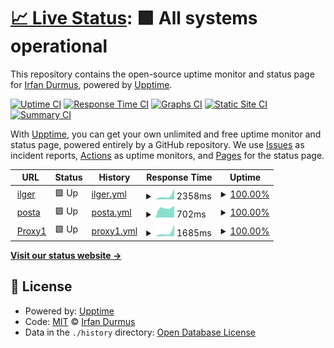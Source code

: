 # [📈 Live Status](https://shirfan.github.io/Uptime): <!--live status--> **🟩 All systems operational**

This repository contains the open-source uptime monitor and status page for [Irfan Durmus](http://irfandurmus.com/cv), powered by [Upptime](https://github.com/upptime/upptime).

[![Uptime CI](https://github.com/Irfan/upptime/workflows/Uptime%20CI/badge.svg)](https://github.com/Irfan/upptime/actions?query=workflow%3A%22Uptime+CI%22)
[![Response Time CI](https://github.com/Irfan/upptime/workflows/Response%20Time%20CI/badge.svg)](https://github.com/Irfan/upptime/actions?query=workflow%3A%22Response+Time+CI%22)
[![Graphs CI](https://github.com/Irfan/upptime/workflows/Graphs%20CI/badge.svg)](https://github.com/Irfan/upptime/actions?query=workflow%3A%22Graphs+CI%22)
[![Static Site CI](https://github.com/Irfan/upptime/workflows/Static%20Site%20CI/badge.svg)](https://github.com/Irfan/upptime/actions?query=workflow%3A%22Static+Site+CI%22)
[![Summary CI](https://github.com/Irfan/upptime/workflows/Summary%20CI/badge.svg)](https://github.com/Irfan/upptime/actions?query=workflow%3A%22Summary+CI%22)

With [Upptime](https://upptime.js.org), you can get your own unlimited and free uptime monitor and status page, powered entirely by a GitHub repository. We use [Issues](https://github.com/Irfan/upptime/issues) as incident reports, [Actions](https://github.com/Irfan/upptime/actions) as uptime monitors, and [Pages](https://Irfan.github.io/upptime) for the status page.

<!--start: status pages-->
<!-- This summary is generated by Upptime (https://github.com/upptime/upptime) -->
<!-- Do not edit this manually, your changes will be overwritten -->
<!-- prettier-ignore -->
| URL | Status | History | Response Time | Uptime |
| --- | ------ | ------- | ------------- | ------ |
| <img alt="" src="https://icons.duckduckgo.com/ip3/www.ilger.com.ico" height="13"> [ilger](https://www.ilger.com) | 🟩 Up | [ilger.yml](https://github.com/shirfan/Uptime/commits/HEAD/history/ilger.yml) | <details><summary><img alt="Response time graph" src="./graphs/ilger/response-time-week.png" height="20"> 2358ms</summary><br><a href="https://shirfan.github.io/Uptime/history/ilger"><img alt="Response time 2358" src="https://img.shields.io/endpoint?url=https%3A%2F%2Fraw.githubusercontent.com%2Fshirfan%2FUptime%2FHEAD%2Fapi%2Filger%2Fresponse-time.json"></a><br><a href="https://shirfan.github.io/Uptime/history/ilger"><img alt="24-hour response time 2358" src="https://img.shields.io/endpoint?url=https%3A%2F%2Fraw.githubusercontent.com%2Fshirfan%2FUptime%2FHEAD%2Fapi%2Filger%2Fresponse-time-day.json"></a><br><a href="https://shirfan.github.io/Uptime/history/ilger"><img alt="7-day response time 2358" src="https://img.shields.io/endpoint?url=https%3A%2F%2Fraw.githubusercontent.com%2Fshirfan%2FUptime%2FHEAD%2Fapi%2Filger%2Fresponse-time-week.json"></a><br><a href="https://shirfan.github.io/Uptime/history/ilger"><img alt="30-day response time 2358" src="https://img.shields.io/endpoint?url=https%3A%2F%2Fraw.githubusercontent.com%2Fshirfan%2FUptime%2FHEAD%2Fapi%2Filger%2Fresponse-time-month.json"></a><br><a href="https://shirfan.github.io/Uptime/history/ilger"><img alt="1-year response time 2358" src="https://img.shields.io/endpoint?url=https%3A%2F%2Fraw.githubusercontent.com%2Fshirfan%2FUptime%2FHEAD%2Fapi%2Filger%2Fresponse-time-year.json"></a></details> | <details><summary><a href="https://shirfan.github.io/Uptime/history/ilger">100.00%</a></summary><a href="https://shirfan.github.io/Uptime/history/ilger"><img alt="All-time uptime 100.00%" src="https://img.shields.io/endpoint?url=https%3A%2F%2Fraw.githubusercontent.com%2Fshirfan%2FUptime%2FHEAD%2Fapi%2Filger%2Fuptime.json"></a><br><a href="https://shirfan.github.io/Uptime/history/ilger"><img alt="24-hour uptime 100.00%" src="https://img.shields.io/endpoint?url=https%3A%2F%2Fraw.githubusercontent.com%2Fshirfan%2FUptime%2FHEAD%2Fapi%2Filger%2Fuptime-day.json"></a><br><a href="https://shirfan.github.io/Uptime/history/ilger"><img alt="7-day uptime 100.00%" src="https://img.shields.io/endpoint?url=https%3A%2F%2Fraw.githubusercontent.com%2Fshirfan%2FUptime%2FHEAD%2Fapi%2Filger%2Fuptime-week.json"></a><br><a href="https://shirfan.github.io/Uptime/history/ilger"><img alt="30-day uptime 100.00%" src="https://img.shields.io/endpoint?url=https%3A%2F%2Fraw.githubusercontent.com%2Fshirfan%2FUptime%2FHEAD%2Fapi%2Filger%2Fuptime-month.json"></a><br><a href="https://shirfan.github.io/Uptime/history/ilger"><img alt="1-year uptime 100.00%" src="https://img.shields.io/endpoint?url=https%3A%2F%2Fraw.githubusercontent.com%2Fshirfan%2FUptime%2FHEAD%2Fapi%2Filger%2Fuptime-year.json"></a></details>
| <img alt="" src="https://icons.duckduckgo.com/ip3/posta.ilger.com.ico" height="13"> [posta](https://posta.ilger.com) | 🟩 Up | [posta.yml](https://github.com/shirfan/Uptime/commits/HEAD/history/posta.yml) | <details><summary><img alt="Response time graph" src="./graphs/posta/response-time-week.png" height="20"> 702ms</summary><br><a href="https://shirfan.github.io/Uptime/history/posta"><img alt="Response time 702" src="https://img.shields.io/endpoint?url=https%3A%2F%2Fraw.githubusercontent.com%2Fshirfan%2FUptime%2FHEAD%2Fapi%2Fposta%2Fresponse-time.json"></a><br><a href="https://shirfan.github.io/Uptime/history/posta"><img alt="24-hour response time 702" src="https://img.shields.io/endpoint?url=https%3A%2F%2Fraw.githubusercontent.com%2Fshirfan%2FUptime%2FHEAD%2Fapi%2Fposta%2Fresponse-time-day.json"></a><br><a href="https://shirfan.github.io/Uptime/history/posta"><img alt="7-day response time 702" src="https://img.shields.io/endpoint?url=https%3A%2F%2Fraw.githubusercontent.com%2Fshirfan%2FUptime%2FHEAD%2Fapi%2Fposta%2Fresponse-time-week.json"></a><br><a href="https://shirfan.github.io/Uptime/history/posta"><img alt="30-day response time 702" src="https://img.shields.io/endpoint?url=https%3A%2F%2Fraw.githubusercontent.com%2Fshirfan%2FUptime%2FHEAD%2Fapi%2Fposta%2Fresponse-time-month.json"></a><br><a href="https://shirfan.github.io/Uptime/history/posta"><img alt="1-year response time 702" src="https://img.shields.io/endpoint?url=https%3A%2F%2Fraw.githubusercontent.com%2Fshirfan%2FUptime%2FHEAD%2Fapi%2Fposta%2Fresponse-time-year.json"></a></details> | <details><summary><a href="https://shirfan.github.io/Uptime/history/posta">100.00%</a></summary><a href="https://shirfan.github.io/Uptime/history/posta"><img alt="All-time uptime 100.00%" src="https://img.shields.io/endpoint?url=https%3A%2F%2Fraw.githubusercontent.com%2Fshirfan%2FUptime%2FHEAD%2Fapi%2Fposta%2Fuptime.json"></a><br><a href="https://shirfan.github.io/Uptime/history/posta"><img alt="24-hour uptime 100.00%" src="https://img.shields.io/endpoint?url=https%3A%2F%2Fraw.githubusercontent.com%2Fshirfan%2FUptime%2FHEAD%2Fapi%2Fposta%2Fuptime-day.json"></a><br><a href="https://shirfan.github.io/Uptime/history/posta"><img alt="7-day uptime 100.00%" src="https://img.shields.io/endpoint?url=https%3A%2F%2Fraw.githubusercontent.com%2Fshirfan%2FUptime%2FHEAD%2Fapi%2Fposta%2Fuptime-week.json"></a><br><a href="https://shirfan.github.io/Uptime/history/posta"><img alt="30-day uptime 100.00%" src="https://img.shields.io/endpoint?url=https%3A%2F%2Fraw.githubusercontent.com%2Fshirfan%2FUptime%2FHEAD%2Fapi%2Fposta%2Fuptime-month.json"></a><br><a href="https://shirfan.github.io/Uptime/history/posta"><img alt="1-year uptime 100.00%" src="https://img.shields.io/endpoint?url=https%3A%2F%2Fraw.githubusercontent.com%2Fshirfan%2FUptime%2FHEAD%2Fapi%2Fposta%2Fuptime-year.json"></a></details>
| <img alt="" src="https://icons.duckduckgo.com/ip3/proxy1.ilger.com.ico" height="13"> [Proxy1](https://proxy1.ilger.com) | 🟩 Up | [proxy1.yml](https://github.com/shirfan/Uptime/commits/HEAD/history/proxy1.yml) | <details><summary><img alt="Response time graph" src="./graphs/proxy1/response-time-week.png" height="20"> 1685ms</summary><br><a href="https://shirfan.github.io/Uptime/history/proxy1"><img alt="Response time 1685" src="https://img.shields.io/endpoint?url=https%3A%2F%2Fraw.githubusercontent.com%2Fshirfan%2FUptime%2FHEAD%2Fapi%2Fproxy1%2Fresponse-time.json"></a><br><a href="https://shirfan.github.io/Uptime/history/proxy1"><img alt="24-hour response time 1685" src="https://img.shields.io/endpoint?url=https%3A%2F%2Fraw.githubusercontent.com%2Fshirfan%2FUptime%2FHEAD%2Fapi%2Fproxy1%2Fresponse-time-day.json"></a><br><a href="https://shirfan.github.io/Uptime/history/proxy1"><img alt="7-day response time 1685" src="https://img.shields.io/endpoint?url=https%3A%2F%2Fraw.githubusercontent.com%2Fshirfan%2FUptime%2FHEAD%2Fapi%2Fproxy1%2Fresponse-time-week.json"></a><br><a href="https://shirfan.github.io/Uptime/history/proxy1"><img alt="30-day response time 1685" src="https://img.shields.io/endpoint?url=https%3A%2F%2Fraw.githubusercontent.com%2Fshirfan%2FUptime%2FHEAD%2Fapi%2Fproxy1%2Fresponse-time-month.json"></a><br><a href="https://shirfan.github.io/Uptime/history/proxy1"><img alt="1-year response time 1685" src="https://img.shields.io/endpoint?url=https%3A%2F%2Fraw.githubusercontent.com%2Fshirfan%2FUptime%2FHEAD%2Fapi%2Fproxy1%2Fresponse-time-year.json"></a></details> | <details><summary><a href="https://shirfan.github.io/Uptime/history/proxy1">100.00%</a></summary><a href="https://shirfan.github.io/Uptime/history/proxy1"><img alt="All-time uptime 100.00%" src="https://img.shields.io/endpoint?url=https%3A%2F%2Fraw.githubusercontent.com%2Fshirfan%2FUptime%2FHEAD%2Fapi%2Fproxy1%2Fuptime.json"></a><br><a href="https://shirfan.github.io/Uptime/history/proxy1"><img alt="24-hour uptime 100.00%" src="https://img.shields.io/endpoint?url=https%3A%2F%2Fraw.githubusercontent.com%2Fshirfan%2FUptime%2FHEAD%2Fapi%2Fproxy1%2Fuptime-day.json"></a><br><a href="https://shirfan.github.io/Uptime/history/proxy1"><img alt="7-day uptime 100.00%" src="https://img.shields.io/endpoint?url=https%3A%2F%2Fraw.githubusercontent.com%2Fshirfan%2FUptime%2FHEAD%2Fapi%2Fproxy1%2Fuptime-week.json"></a><br><a href="https://shirfan.github.io/Uptime/history/proxy1"><img alt="30-day uptime 100.00%" src="https://img.shields.io/endpoint?url=https%3A%2F%2Fraw.githubusercontent.com%2Fshirfan%2FUptime%2FHEAD%2Fapi%2Fproxy1%2Fuptime-month.json"></a><br><a href="https://shirfan.github.io/Uptime/history/proxy1"><img alt="1-year uptime 100.00%" src="https://img.shields.io/endpoint?url=https%3A%2F%2Fraw.githubusercontent.com%2Fshirfan%2FUptime%2FHEAD%2Fapi%2Fproxy1%2Fuptime-year.json"></a></details>

<!--end: status pages-->

[**Visit our status website →**](https://Irfan.github.io/upptime)

## 📄 License

- Powered by: [Upptime](https://github.com/upptime/upptime)
- Code: [MIT](./LICENSE) © [Irfan Durmus](http://irfandurmus.com/cv)
- Data in the `./history` directory: [Open Database License](https://opendatacommons.org/licenses/odbl/1-0/)
